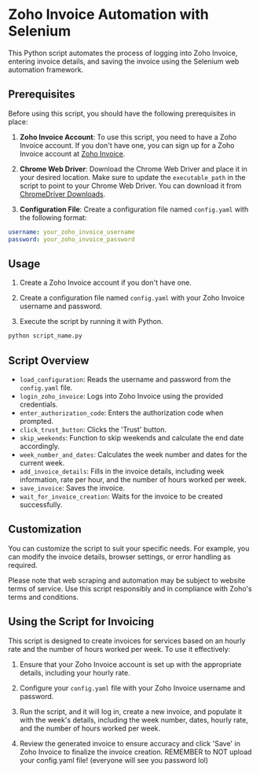 # Zoho Invoice Automation with Selenium

This Python script automates the process of logging into Zoho Invoice, entering invoice details, and saving the invoice using the Selenium web automation framework.

## Prerequisites

Before using this script, you should have the following prerequisites in place:

1. **Zoho Invoice Account**: To use this script, you need to have a Zoho Invoice account. If you don't have one, you can sign up for a Zoho Invoice account at [Zoho Invoice](https://www.zoho.com/invoice/).

2. **Chrome Web Driver**: Download the Chrome Web Driver and place it in your desired location. Make sure to update the `executable_path` in the script to point to your Chrome Web Driver. You can download it from [ChromeDriver Downloads](https://sites.google.com/chromium.org/driver/).

3. **Configuration File**: Create a configuration file named `config.yaml` with the following format:

```yaml
username: your_zoho_invoice_username
password: your_zoho_invoice_password
```

## Usage

1. Create a Zoho Invoice account if you don't have one.

2. Create a configuration file named `config.yaml` with your Zoho Invoice username and password.

3. Execute the script by running it with Python.

```bash
python script_name.py
```

## Script Overview

- `load_configuration`: Reads the username and password from the `config.yaml` file.
- `login_zoho_invoice`: Logs into Zoho Invoice using the provided credentials.
- `enter_authorization_code`: Enters the authorization code when prompted.
- `click_trust_button`: Clicks the 'Trust' button.
- `skip_weekends`: Function to skip weekends and calculate the end date accordingly.
- `week_number_and_dates`: Calculates the week number and dates for the current week.
- `add_invoice_details`: Fills in the invoice details, including week information, rate per hour, and the number of hours worked per week.
- `save_invoice`: Saves the invoice.
- `wait_for_invoice_creation`: Waits for the invoice to be created successfully.

## Customization

You can customize the script to suit your specific needs. For example, you can modify the invoice details, browser settings, or error handling as required.

Please note that web scraping and automation may be subject to website terms of service. Use this script responsibly and in compliance with Zoho's terms and conditions.

## Using the Script for Invoicing

This script is designed to create invoices for services based on an hourly rate and the number of hours worked per week. To use it effectively:

1. Ensure that your Zoho Invoice account is set up with the appropriate details, including your hourly rate.

2. Configure your `config.yaml` file with your Zoho Invoice username and password.

3. Run the script, and it will log in, create a new invoice, and populate it with the week's details, including the week number, dates, hourly rate, and the number of hours worked per week.

4. Review the generated invoice to ensure accuracy and click 'Save' in Zoho Invoice to finalize the invoice creation.
REMEMBER to NOT upload your config.yaml file! (everyone will see you password lol)
